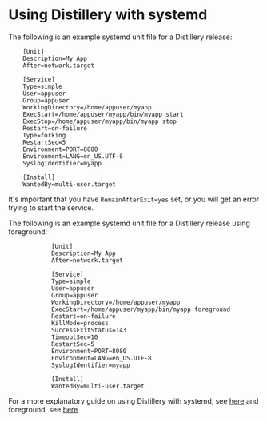 # Using Distillery with systemd

The following is an example systemd unit file for a Distillery release:

		[Unit]
		Description=My App
		After=network.target

		[Service]
		Type=simple
		User=appuser
		Group=appuser
		WorkingDirectory=/home/appuser/myapp
		ExecStart=/home/appuser/myapp/bin/myapp start
		ExecStop=/home/appuser/myapp/bin/myapp stop
		Restart=on-failure
		Type=forking
		RestartSec=5
		Environment=PORT=8080
		Environment=LANG=en_US.UTF-8
		SyslogIdentifier=myapp

		[Install]
		WantedBy=multi-user.target

It's important that you have `RemainAfterExit=yes` set, or you will get an error trying to start
the service.

The following is an example systemd unit file for a Distillery release using foreground:

                [Unit]
                Description=My App
                After=network.target

                [Service]
                Type=simple
                User=appuser
                Group=appuser
                WorkingDirectory=/home/appuser/myapp
                ExecStart=/home/appuser/myapp/bin/myapp foreground
                Restart=on-failure
                KillMode=process
                SuccessExitStatus=143
                TimeoutSec=10
                RestartSec=5
                Environment=PORT=8080
                Environment=LANG=en_US.UTF-8
                SyslogIdentifier=myapp

                [Install]
                WantedBy=multi-user.target

For a more explanatory guide on using Distillery with systemd, see [here](http://mfeckie.github.io/Phoenix-In-Production-With-Systemd/) and foreground, see [here](https://elixirforum.com/t/distillery-node-is-not-running-and-non-zero-exit-code/3834)
